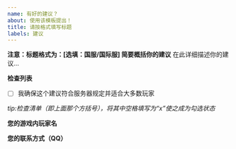 ```yaml
---
name: 有好的建议？
about: 使用该模板提出！
title: 请按格式填写标题
labels: 建议
---
```

**注意：标题格式为：[选填：国服/国际服] 简要概括你的建议**
在此详细描述你的建议...

**检查列表**
- [ ] 我确保这个建议符合服务器规定并适合大多数玩家

*tip:检查清单（即上面那个方括号），将其中空格填写为“x”使之成为勾选状态*

**您的游戏内玩家名**

**您的联系方式（QQ）**
